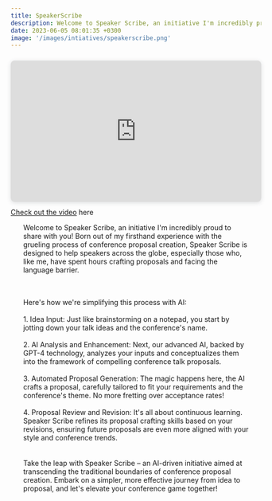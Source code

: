 ```yaml
---
title: SpeakerScribe
description: Welcome to Speaker Scribe, an initiative I'm incredibly proud to share with you! Born out of my firsthand experience with the grueling process of conference proposal creation
date: 2023-06-05 08:01:35 +0300
image: '/images/intiatives/speakerscribe.png'
---
```



<div style="position: relative; width: 100%; height: 0; padding-top: 56.2500%;
 padding-bottom: 0; box-shadow: 0 2px 8px 0 rgba(63,69,81,0.16); margin-top: 1.6em; margin-bottom: 0.9em; overflow: hidden;
 border-radius: 8px; will-change: transform;">
  <iframe loading="lazy" style="position: absolute; width: 100%; height: 100%; top: 0; left: 0; border: none; padding: 0;margin: 0;"
    src="https:&#x2F;&#x2F;www.canva.com&#x2F;design&#x2F;DAFl5mNWObQ&#x2F;watch?embed" allowfullscreen="allowfullscreen" allow="fullscreen">
  </iframe>
</div>
<a href="https:&#x2F;&#x2F;www.canva.com&#x2F;design&#x2F;DAFl5mNWObQ&#x2F;watch?utm_content=DAFl5mNWObQ&amp;utm_campaign=designshare&amp;utm_medium=embeds&amp;utm_source=link" target="_blank" rel="noopener">Check out the video</a> here

<div style="width: 90%; margin: auto;">

Welcome to Speaker Scribe, an initiative I'm incredibly proud to share with you! Born out of my firsthand experience with the grueling process of conference proposal creation, Speaker Scribe is designed to help speakers across the globe, especially those who, like me, have spent hours crafting proposals and facing the language barrier.

<br>
<br>
Here's how we're simplifying this process with AI:
<br><br>
1. Idea Input:
Just like brainstorming on a notepad, you start by jotting down your talk ideas and the conference's name.
<br><br>
2. AI Analysis and Enhancement:
Next, our advanced AI, backed by GPT-4 technology, analyzes your inputs and conceptualizes them into the framework of compelling conference talk proposals.
<br><br>
3. Automated Proposal Generation:
The magic happens here, the AI crafts a proposal, carefully tailored to fit your requirements and the conference's theme. No more fretting over acceptance rates!
<br><br>
4. Proposal Review and Revision:
It's all about continuous learning. Speaker Scribe refines its proposal crafting skills based on your revisions, ensuring future proposals are even more aligned with your style and conference trends.
<br><br><br>
Take the leap with Speaker Scribe – an AI-driven initiative aimed at transcending the traditional boundaries of conference proposal creation. Embark on a simpler, more effective journey from idea to proposal, and let's elevate your conference game together!

</div>
